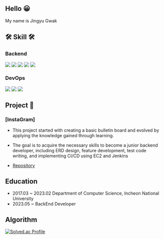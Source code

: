 ## Hello 😀

My name is Jingyu Gwak

## 🛠 Skill 🛠 

### Backend
<img src="https://img.shields.io/badge/JAVA-007396?style=for-the-badge&logo=java&logoColor=white"> <img src="https://img.shields.io/badge/Spring-6DB33F?style=for-the-badge&logo=Spring&logoColor=white"> 
<img src="https://img.shields.io/badge/Spring Boot-6DB33F?style=for-the-badge&logo=SpringBoot&logoColor=white">
<img src="https://img.shields.io/badge/JPA-59666C?style=for-the-badge&logo=Hibernate&logoColor=white">
<img src="https://img.shields.io/badge/mysql-4479A1?style=for-the-badge&logo=mysql&logoColor=white">



### DevOps
<img src="https://img.shields.io/badge/aws-232F3E?style=for-the-badge&logo=amazonaws&logoColor=white"> <img src="https://img.shields.io/badge/Docker-2496ED?style=for-the-badge&logo=Docker&logoColor=white"/>
<img src="https://img.shields.io/badge/Jenkins-D24939?style=for-the-badge&logo=Jenkins&logoColor=white"/> 

## Project 📒

### [InstaGram]

- This project started with creating a basic bulletin board and evolved by applying the knowledge gained through learning.

- The goal is to acquire the necessary skills to become a junior backend developer, including ERD design, feature development, test code writing, and implementing CI/CD using EC2 and Jenkins

- [Repository](https://github.com/JinGyuGwak/instaCloneCoding)

## Education 
- 2017.03 ~ 2023.02 Department of Computer Science, Incheon National University
- 2023.05 ~ BackEnd Developer

## Algorithm
[![Solved.ac Profile](http://mazassumnida.wtf/api/v2/generate_badge?boj=wlsrb2695)](https://solved.ac/wlsrb2695/)
